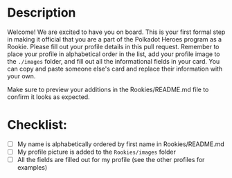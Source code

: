 # Description

Welcome! We are excited to have you on board. This is your first formal step in making it official that you are a part of the Polkadot Heroes program as a Rookie. Please fill out your profile details in this pull request. Remember to place your profile in alphabetical order in the list, add your profile image to the `./images` folder, and fill out all the informational fields in your card. You can copy and paste someone else's card and replace their information with your own.

Make sure to preview your additions in the Rookies/README.md file to confirm it looks as expected.

# Checklist:

- [ ] My name is alphabetically ordered by first name in Rookies/README.md
- [ ] My profile picture is added to the `Rookies/images` folder
- [ ] All the fields are filled out for my profile (see the other profiles for examples)